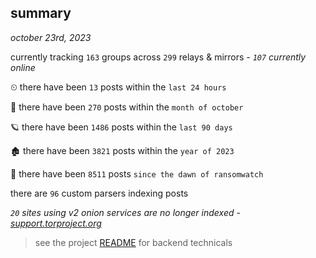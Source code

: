 
## summary
_october 23rd, 2023_

currently tracking `163` groups across `299` relays & mirrors - _`107` currently online_

⏲ there have been `13` posts within the `last 24 hours`

🦈 there have been `270` posts within the `month of october`

🪐 there have been `1486` posts within the `last 90 days`

🏚 there have been `3821` posts within the `year of 2023`

🦕 there have been `8511` posts `since the dawn of ransomwatch`

there are `96` custom parsers indexing posts

_`20` sites using v2 onion services are no longer indexed - [support.torproject.org](https://support.torproject.org/onionservices/v2-deprecation/)_

> see the project [README](https://github.com/joshhighet/ransomwatch#ransomwatch--) for backend technicals
